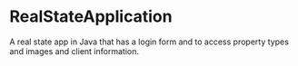 # RealStateApplication
A real state app in Java that has a login form and to access property types and images and client information. 
